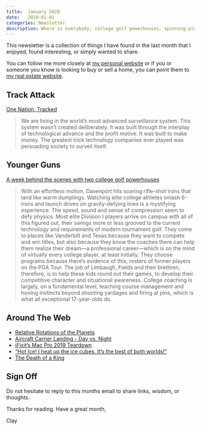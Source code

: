 ```yaml
---
title:  January 2020
date:   2020-01-01
categories: Newsletter
description: Where is everybody, college golf powerhouses, spinning planets, landing on boats, hot ice, the king is dead, long live the king
---
```


This newsletter is a collection of things I have found in the last month that I enjoyed, found interesting, or simply wanted to share.

You can follow me more closely at [my personal website](http://claycarson.net "Personal Website") or if you or someone you know is looking to buy or sell a home, you can point them to [my real estate website](http://claycarson.com "Business Website ").

## Track Attack

[One Nation, Tracked](https://www.nytimes.com/interactive/2019/12/19/opinion/location-tracking-cell-phone.html)

> We are living in the world’s most advanced surveillance system. This system wasn’t created deliberately. It was built through the interplay of technological advance and the profit motive. It was built to make money. The greatest trick technology companies ever played was persuading society to surveil itself.
> 

## Younger Guns

[A week behind the scenes with two college golf powerhouses](https://www.golfdigest.com/story/a-week-behind-the-scenes-with-two-college-golf-powerhouses "A week behind the scenes with two college golf powerhouses")

> With an effortless motion, Davenport hits soaring rifle-shot irons that land like warm dumplings. Watching elite college athletes smash 6-irons and launch drives on gravity-defying lines is a mystifying experience. The speed, sound and sense of compression seem to defy physics. Most elite Division I players arrive on campus with all of this figured out, their swings more or less grooved to the current technology and requirements of modern tournament golf. They come to places like Vanderbilt and Texas because they want to compete and win titles, but also because they know the coaches there can help them realize their dream—a professional career—which is on the mind of virtually every college player, at least initially. They choose programs because there’s evidence of this, rosters of former players on the PGA Tour. The job of Limbaugh, Fields and their brethren, therefore, is to help these kids round out their games, to develop their competitive character and situational awareness. College coaching is largely, on a fundamental level, teaching course management and honing instincts beyond shooting yardages and firing at pins, which is what all exceptional 17-year-olds do.
> 

## Around The Web

- [Relative Rotations of the Planets](https://www.youtube.com/watch?v=nXdV46UD6Uo&feature=youtu.be "Relative Rotations of the Planets")
- [Aircraft Carrier Landing - Day vs. Night](https://www.reddit.com/r/nextfuckinglevel/comments/e7id5d/carrier_landing_day_vs_night/ "Aircraft Carrier Landing - Day vs. Night")
- [iFixit’s Mac Pro 2019 Teardown](https://www.ifixit.com/Teardown/Mac+Pro+2019+Teardown/128922 "iFixit’s Mac Pro 2019 Teardown")
- [“Hot Ice! I heat up the ice cubes. It’s the best of both worlds!”](https://www.youtube.com/watch?v=hC5THQfNTSY "Hot Ice")
- [The Death of a King](https://travelguideandphotography.com/2018/04/23/the-death-of-a-king/ "The Death of a King")

## Sign Off

Do not hesitate to reply to this months email to share links, wisdom, or thoughts.

Thanks for reading. Have a great month,

Clay